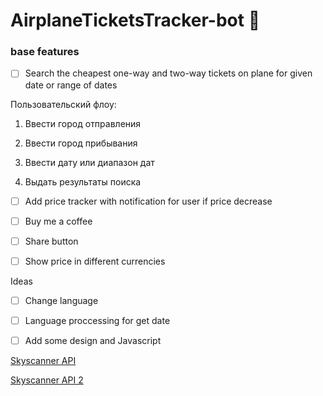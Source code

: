 #  AirplaneTicketsTracker-bot 🛫


### base features

- [ ] Search the cheapest one-way and two-way tickets on plane for given date or range of dates

Пользовательский флоу: 

1. Ввести город отправления 

2. Ввести город прибывания

3. Ввести дату или диапазон дат

4. Выдать результаты поиска 

- [ ] Add price tracker with notification for user if price decrease 

- [ ] Buy me a coffee

- [ ] Share button

- [ ] Show price in different currencies 

Ideas

- [ ] Change language

- [ ] Language proccessing for get date 

- [ ] Add some design and Javascript 


[Skyscanner API](https://developers.skyscanner.net/)

[Skyscanner API 2](https://www.partners.skyscanner.net/affiliates/travel-apis)
